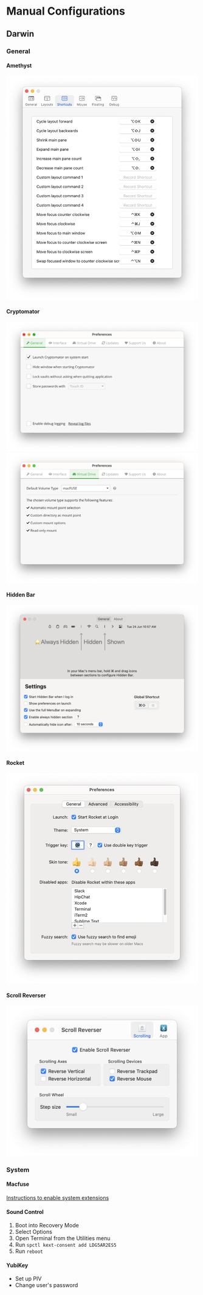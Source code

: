 # Manual Configurations

## Darwin

### General

#### Amethyst

![](img/amethyst.png)

#### Cryptomator

![](img/cryptomator-0.png)
![](img/cryptomator-1.png)

#### Hidden Bar

![](img/hidden-bar.png)

#### Rocket

![](img/rocket.png)

#### Scroll Reverser

![](img/scroll-reverser.png)

### System

#### Macfuse

[Instructions to enable system extensions](https://github.com/macfuse/macfuse/wiki/Getting-Started)

#### Sound Control

1. Boot into Recovery Mode
2. Select Options
3. Open Terminal from the Utilities menu
4. Run `spctl kext-consent add LDG5AR2ES5`
5. Run `reboot`

#### YubiKey

- Set up PIV
- Change user's password
